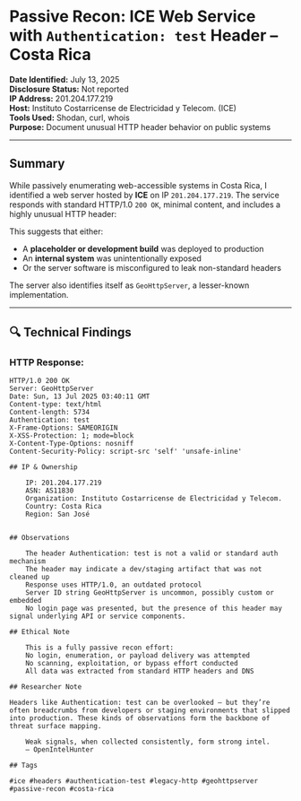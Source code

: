# Passive Recon: ICE Web Service with `Authentication: test` Header – Costa Rica

**Date Identified:** July 13, 2025  
**Disclosure Status:** Not reported  
**IP Address:** 201.204.177.219  
**Host:** Instituto Costarricense de Electricidad y Telecom. (ICE)  
**Tools Used:** Shodan, curl, whois  
**Purpose:** Document unusual HTTP header behavior on public systems

---

## Summary

While passively enumerating web-accessible systems in Costa Rica, I identified a web server hosted by **ICE** on IP `201.204.177.219`. The service responds with standard HTTP/1.0 `200 OK`, minimal content, and includes a highly unusual HTTP header:


This suggests that either:
- A **placeholder or development build** was deployed to production
- An **internal system** was unintentionally exposed
- Or the server software is misconfigured to leak non-standard headers

The server also identifies itself as `GeoHttpServer`, a lesser-known implementation.

---
## 🔍 Technical Findings

### HTTP Response:
```http
HTTP/1.0 200 OK
Server: GeoHttpServer
Date: Sun, 13 Jul 2025 03:40:11 GMT
Content-type: text/html
Content-length: 5734
Authentication: test
X-Frame-Options: SAMEORIGIN
X-XSS-Protection: 1; mode=block
X-Content-Type-Options: nosniff
Content-Security-Policy: script-src 'self' 'unsafe-inline'

## IP & Ownership

    IP: 201.204.177.219
    ASN: AS11830
    Organization: Instituto Costarricense de Electricidad y Telecom.
    Country: Costa Rica
    Region: San José


## Observations

    The header Authentication: test is not a valid or standard auth mechanism
    The header may indicate a dev/staging artifact that was not cleaned up
    Response uses HTTP/1.0, an outdated protocol
    Server ID string GeoHttpServer is uncommon, possibly custom or embedded  
    No login page was presented, but the presence of this header may signal underlying API or service components.

## Ethical Note

    This is a fully passive recon effort:
    No login, enumeration, or payload delivery was attempted
    No scanning, exploitation, or bypass effort conducted
    All data was extracted from standard HTTP headers and DNS

## Researcher Note

Headers like Authentication: test can be overlooked — but they’re often breadcrumbs from developers or staging environments that slipped into production. These kinds of observations form the backbone of threat surface mapping.

    Weak signals, when collected consistently, form strong intel.
    — OpenIntelHunter

## Tags

#ice #headers #authentication-test #legacy-http #geohttpserver #passive-recon #costa-rica
